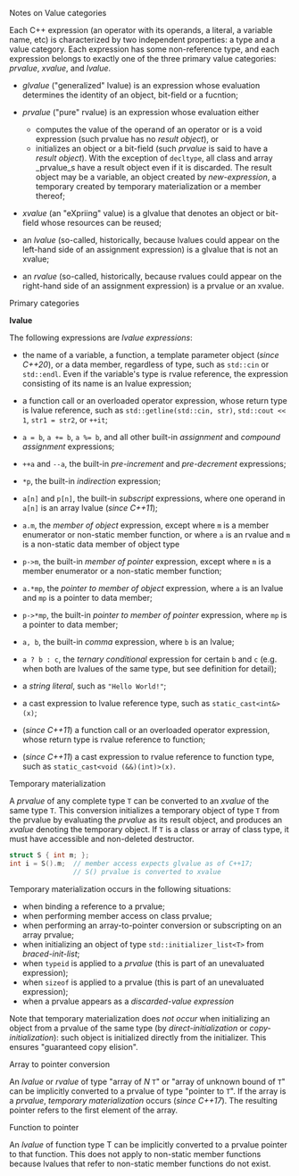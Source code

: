 Notes on Value categories


Each C++ expression (an operator with its operands, a literal, a variable name, etc) is characterized
by two independent properties: a type and a value category. Each expression has some non-reference 
type, and each expression belongs to exactly one of the three primary value categories:
_prvalue_, _xvalue_, and _lvalue_.

* _glvalue_ ("generalized" lvalue) is an expression whose evaluation determines the identity of an
object, bit-field or a fucntion;

* _prvalue_ ("pure" rvalue) is an expression whose evaluation either
   * computes the value of the operand of an operator or is a void expression (such prvalue has no 
     _result object_), or
   * initializes an object or a bit-field (such _prvalue_ is said to have a _result object_). With
     the exception of ```decltype```, all class and array _prvalue_s have a result object even if
     it is discarded. The result object may be a variable, an object created by _new-expression_, 
     a temporary created by temporary materialization or a member thereof;

* _xvalue_ (an "eXpriing" value) is a glvalue that denotes an object or bit-field whose resources
  can be reused;

* an _lvalue_ (so-called, historically, because lvalues could appear on the left-hand side of an 
  assignment expression) is a glvalue that is not an xvalue;

* an _rvalue_ (so-called, historically, because rvalues could appear on the right-hand side of an 
  assignment expression) is a prvalue or an xvalue.


Primary categories

**lvalue**

The following expressions are _lvalue expressions_:

* the name of a variable, a function, a template parameter object (_since C++20_), or a data
  member, regardless of type, such as ```std::cin``` or ```std::endl```. Even if the variable's
  type is rvalue reference, the expression consisting of its name is an lvalue expression;

* a function call or an overloaded operator expression, whose return type is lvalue reference,
  such as ```std::getline(std::cin, str)```, ```std::cout << 1```, ```str1 = str2```, or ```++it```;

* ```a = b```, ```a += b```, ```a %= b```, and all other built-in _assignment_ and _compound assignment_
  expressions;

* ```++a``` and ```--a```, the built-in _pre-increment_ and _pre-decrement_ expressions;

* ```*p```, the built-in _indirection_ expression;

* ```a[n]``` and ```p[n]```, the built-in _subscript_ expressions, where one operand in ```a[n]``` is an
array lvalue (_since C++11_);

* ```a.m```, the _member of object_ expression, except where ```m``` is a member enumerator or
  non-static member function, or where ```a``` is an rvalue and ```m``` is a non-static data member
  of object type

* ```p->m```, the built-in _member of pointer_ expression, except where ```m``` is a member enumerator or
  a non-static member function;

* ```a.*mp```, the _pointer to member of object_ expression, where ```a``` is an lvalue and ```mp``` is a 
  pointer to data member;

* ```p->*mp```, the built-in _pointer to member of pointer_ expression, where ```mp``` is a pointer to data
  member;

* ```a, b```, the built-in _comma_ expression, where ```b``` is an lvalue;

* ```a ? b : c```, the _ternary conditional_ expression for certain ```b``` and ```c``` (e.g. when both are
  lvalues of the same type, but see definition for detail);

* a _string literal_, such as ```"Hello World!"```;

* a cast expression to lvalue reference type, such as ```static_cast<int&>(x)```;

* (_since C++11_) a function call or an overloaded operator expression, whose return type is rvalue reference
  to function;

* (_since C++11_) a cast expression to rvalue reference to function type, such as 
  ```static_cast<void (&&)(int)>(x)```. 
 

Temporary materialization

A _prvalue_ of any complete type ```T``` can be converted to an _xvalue_ of the same type ```T```.
This conversion initializes a temporary object of type ```T``` from the prvalue by evaluating the 
_prvalue_ as its result object, and produces an _xvalue_ denoting the temporary object. If ```T```
is a class or array of class type, it must have accessible and non-deleted destructor.

```cpp
struct S { int m; };
int i = S().m;  // member access expects glvalue as of C++17;
                // S() prvalue is converted to xvalue
``` 

Temporary materialization occurs in the following situations:

* when binding a reference to a prvalue;
* when performing member access on class prvalue;
* when performing an array-to-pointer conversion or subscripting on an array prvalue;
* when initializing an object of type ```std::initializer_list<T>``` from _braced-init-list_;
* when ```typeid``` is applied to a _prvalue_ (this is part of an unevaluated expression);
* when ```sizeof``` is applied to a prvalue (this is part of an unevaluated expression);
* when a prvalue appears as a _discarded-value expression_

Note that temporary materialization does _not occur_ when initializing an object from a prvalue
of the same type (by _direct-initialization_ or _copy-initialization_): such object is initialized
directly from the initializer. This ensures "guaranteed copy elision".


Array to pointer conversion

An _lvalue_ or _rvalue_ of type "array of _N_ ```T```" or "array of unknown bound of ```T```" can be
implicitly converted to a prvalue of type "pointer to ```T```". If the array is a _prvalue_, _temporary
materialization_ occurs (_since C++17_). The resulting pointer refers to the first element of the array.  


Function to pointer


An _lvalue_ of function type T can be implicitly converted to a prvalue pointer to that function.
This does not apply to non-static member functions because lvalues that refer to non-static
member functions do not exist.  
